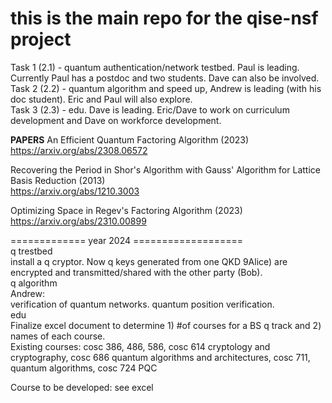 # this is the main repo for the qise-nsf project
Task 1 (2.1) - quantum authentication/network testbed.  Paul is leading. Currently Paul has a postdoc and two students. Dave can also be involved. <br>
Task 2 (2.2) - quantum algorithm and speed up, Andrew is leading (with his doc student). Eric and Paul will also explore.<br>
Task 3 (2.3) - edu. Dave is leading. Eric/Dave to work on curriculum development and Dave on workforce development.<br>

<b>PAPERS</b>
An Efficient Quantum Factoring Algorithm (2023) <br> 
https://arxiv.org/abs/2308.06572

Recovering the Period in Shor's Algorithm with Gauss' Algorithm for Lattice Basis Reduction (2013) <br>
https://arxiv.org/abs/1210.3003 

Optimizing Space in Regev's Factoring Algorithm (2023) <br>
https://arxiv.org/abs/2310.00899 <br>

============= year 2024 =================== <br>
q trestbed <br>
install a q cryptor. Now q keys generated from one QKD 9Alice) are encrypted and transmitted/shared with the other party (Bob). <br>
q algorithm <br>
Andrew:  
verification of quantum networks. quantum position verification.  <br>
edu <br>
Finalize excel document to determine 1) #of courses for a BS q track and 2) names of each course. <br>
Existing courses:
cosc 386, 486, 586,
cosc 614 cryptology and cryptography,
cosc 686 quantum algorithms and architectures,
cosc 711, quantum algorithms,
cosc 724 PQC <br>

Course to be developed: see excel <br>

